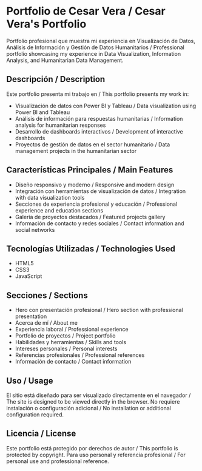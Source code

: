 # Portfolio de Cesar Vera / Cesar Vera's Portfolio
Portfolio profesional que muestra mi experiencia en Visualización de Datos, Análisis de Información y Gestión de Datos Humanitarios / Professional portfolio showcasing my experience in Data Visualization, Information Analysis, and Humanitarian Data Management.

## Descripción / Description
Este portfolio presenta mi trabajo en / This portfolio presents my work in:
- Visualización de datos con Power BI y Tableau / Data visualization using Power BI and Tableau
- Análisis de información para respuestas humanitarias / Information analysis for humanitarian responses
- Desarrollo de dashboards interactivos / Development of interactive dashboards
- Proyectos de gestión de datos en el sector humanitario / Data management projects in the humanitarian sector

## Características Principales / Main Features
- Diseño responsivo y moderno / Responsive and modern design
- Integración con herramientas de visualización de datos / Integration with data visualization tools
- Secciones de experiencia profesional y educación / Professional experience and education sections
- Galería de proyectos destacados / Featured projects gallery
- Información de contacto y redes sociales / Contact information and social networks

## Tecnologías Utilizadas / Technologies Used
- HTML5
- CSS3
- JavaScript

## Secciones / Sections
- Hero con presentación profesional / Hero section with professional presentation
- Acerca de mí / About me
- Experiencia laboral / Professional experience
- Portfolio de proyectos / Project portfolio
- Habilidades y herramientas / Skills and tools
- Intereses personales / Personal interests
- Referencias profesionales / Professional references
- Información de contacto / Contact information

## Uso / Usage
El sitio está diseñado para ser visualizado directamente en el navegador / The site is designed to be viewed directly in the browser. No requiere instalación o configuración adicional / No installation or additional configuration required.

## Licencia / License
Este portfolio está protegido por derechos de autor / This portfolio is protected by copyright. Para uso personal y referencia profesional / For personal use and professional reference.
